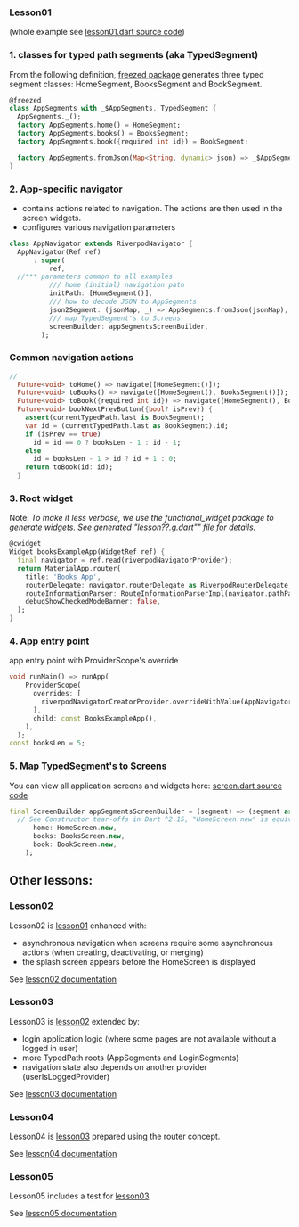 
### Lesson01

(whole example see [lesson01.dart source code](/examples/doc/lib/src/lesson01/lesson01.dart))


### 1. classes for typed path segments (aka TypedSegment)

From the following definition, [freezed package](https://github.com/rrousselGit/freezed) generates three typed segment classes: 
HomeSegment, BooksSegment and BookSegment.

```dart
@freezed
class AppSegments with _$AppSegments, TypedSegment {
  AppSegments._();
  factory AppSegments.home() = HomeSegment;
  factory AppSegments.books() = BooksSegment;
  factory AppSegments.book({required int id}) = BookSegment;

  factory AppSegments.fromJson(Map<String, dynamic> json) => _$AppSegmentsFromJson(json);
}
```

### 2. App-specific navigator

- contains actions related to navigation. The actions are then used in the screen widgets.
- configures various navigation parameters

```dart
class AppNavigator extends RiverpodNavigator {
  AppNavigator(Ref ref)
      : super(
          ref,
  //*** parameters common to all examples
          /// home (initial) navigation path
          initPath: [HomeSegment()],
          /// how to decode JSON to AppSegments
          json2Segment: (jsonMap, _) => AppSegments.fromJson(jsonMap),
          /// map TypedSegment's to Screens
          screenBuilder: appSegmentsScreenBuilder,
        );
```

### Common navigation actions



```dart
//
  Future<void> toHome() => navigate([HomeSegment()]);
  Future<void> toBooks() => navigate([HomeSegment(), BooksSegment()]);
  Future<void> toBook({required int id}) => navigate([HomeSegment(), BooksSegment(), BookSegment(id: id)]);
  Future<void> bookNextPrevButton({bool? isPrev}) {
    assert(currentTypedPath.last is BookSegment);
    var id = (currentTypedPath.last as BookSegment).id;
    if (isPrev == true)
      id = id == 0 ? booksLen - 1 : id - 1;
    else
      id = booksLen - 1 > id ? id + 1 : 0;
    return toBook(id: id);
  }
```

### 3. Root widget

Note: *To make it less verbose, we use the functional_widget package to generate widgets.
See generated "lesson??.g.dart"" file for details.*

```dart
@cwidget
Widget booksExampleApp(WidgetRef ref) {
  final navigator = ref.read(riverpodNavigatorProvider);
  return MaterialApp.router(
    title: 'Books App',
    routerDelegate: navigator.routerDelegate as RiverpodRouterDelegate,
    routeInformationParser: RouteInformationParserImpl(navigator.pathParser),
    debugShowCheckedModeBanner: false,
  );
}
```

### 4. App entry point

app entry point with ProviderScope's override

```dart
void runMain() => runApp(
    ProviderScope(
      overrides: [
        riverpodNavigatorCreatorProvider.overrideWithValue(AppNavigator.new /*See Constructor tear-offs in Dart ^2.15*/),
      ],
      child: const BooksExampleApp(),
    ),
  );
const booksLen = 5;
```

### 5. Map TypedSegment's to Screens

You can view all application screens and widgets here: [screen.dart source code](/examples/doc/lib/src/lesson01/screens.dart)

```dart
final ScreenBuilder appSegmentsScreenBuilder = (segment) => (segment as AppSegments).map(
  // See Constructor tear-offs in Dart ^2.15, "HomeScreen.new" is equivalent to "(segment) => HomeScreen(segment)"
      home: HomeScreen.new,
      books: BooksScreen.new,
      book: BookScreen.new,
    );
```

## Other lessons:

### Lesson02
Lesson02 is [lesson01](/doc/lesson01.md) enhanced with:

- asynchronous navigation when screens require some asynchronous actions (when creating, deactivating, or merging)
- the splash screen appears before the HomeScreen is displayed

See [lesson02 documentation](/doc/lesson02.md)

### Lesson03
Lesson03 is [lesson02](/doc/lesson02.md) extended by:

- login application logic (where some pages are not available without a logged in user)
- more TypedPath roots (AppSegments and LoginSegments)
- navigation state also depends on another provider (userIsLoggedProvider)

See [lesson03 documentation](/doc/lesson03.md)

### Lesson04
Lesson04 is [lesson03](/doc/lesson03.md) prepared using the router concept.

See [lesson04 documentation](/doc/lesson04.md)

### Lesson05
Lesson05 includes a test for [lesson03](/doc/lesson03.md).

See [lesson05 documentation](/doc/lesson05.md)
